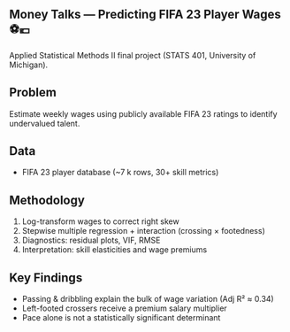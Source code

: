## Money Talks — Predicting FIFA 23 Player Wages ⚽💶

Applied Statistical Methods II final project (STATS 401, University of Michigan).

## Problem
Estimate weekly wages using publicly available FIFA 23 ratings to identify undervalued talent.

## Data
- FIFA 23 player database (~7 k rows, 30+ skill metrics)

## Methodology
1. Log-transform wages to correct right skew  
2. Stepwise multiple regression + interaction (crossing × footedness)  
3. Diagnostics: residual plots, VIF, RMSE  
4. Interpretation: skill elasticities and wage premiums

## Key Findings
- Passing & dribbling explain the bulk of wage variation (Adj R² ≈ 0.34)  
- Left-footed crossers receive a premium salary multiplier  
- Pace alone is not a statistically significant determinant
